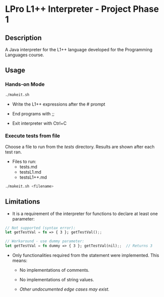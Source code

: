 
# LPro L1++ Interpreter - Project Phase 1

## Description

A Java interpreter for the L1++ language developed for the Programming Languages course.

## Usage

### Hands-on Mode

```bash
./makeit.sh
```

- Write the L1++ expressions after the # prompt

- End programs with ;;

- Exit interpreter with Ctrl+C

### Execute tests from file

Choose a file to run from the *tests* directory. Results are shown after each test ran.

- Files to run:
  - tests.md
  - testsL1.md
  - testsL1++.md

```bash
./makeit.sh <filename>
```

## Limitations

- It is a requirement of the interpreter for functions to declare at least one parameter:

```rust
// Not supported (syntax error):
let getTestVal = fn => { 3 }; getTestVal();;

// Workaround - use dummy parameter:
let getTestVal = fn dummy => { 3 }; getTestVal(nil);;  // Returns 3
```

- Only functionalities required from the statement were implemented. This means:

  - No implementations of comments.

  - No implementations of string values.

  - *Other undocumented edge cases may exist.*
